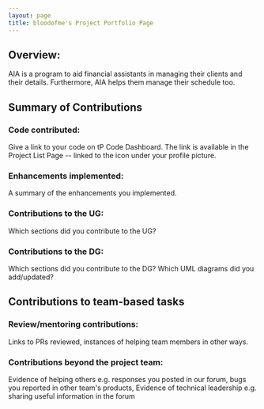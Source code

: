 ```yaml
---
layout: page
title: bloodofme's Project Portfolio Page
---
```


## Overview:
AIA is a program to aid financial assistants in managing their clients and their details. Furthermore, AIA
helps them manage their schedule too.

## Summary of Contributions
### Code contributed:
Give a link to your code on tP Code Dashboard. The link is available in the Project List Page -- linked to the  icon under your profile picture.

### Enhancements implemented:
A summary of the enhancements you implemented.

### Contributions to the UG:
Which sections did you contribute to the UG?

### Contributions to the DG:
Which sections did you contribute to the DG? Which UML diagrams did you add/updated?

## Contributions to team-based tasks
### Review/mentoring contributions:
Links to PRs reviewed, instances of helping team members in other ways.

### Contributions beyond the project team:
Evidence of helping others e.g. responses you posted in our forum, bugs you reported in other team's products,
Evidence of technical leadership e.g. sharing useful information in the forum
